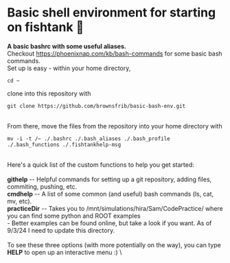 # Basic shell environment for starting on fishtank :slightly_smiling_face:
**A basic bashrc with some useful aliases.** \
Checkout https://phoenixnap.com/kb/bash-commands for some basic bash commands. \
Set up is easy - within your home directory, 
```console
cd ~
```
clone into this repository with
```console
git clone https://github.com/brownsfrib/basic-bash-env.git
```
\
From there, move the files from the repository into your home directory with
```console
mv -i -t /~ ./.bashrc ./.bash_aliases ./.bash_profile ./.bash_functions ./.fishtankhelp-msg
```
\
Here's a quick list of the custom functions to help you get started: \
\
**githelp** \-\- Helpful commands for setting up a git repository, adding files, commiting, pushing, etc. \
**cmdhelp** \-\- A list of some common (and useful) bash commands (ls, cat, mv, etc). \
**practiceDir** \-\- Takes you to /mnt/simulations/hira/Sam/CodePractice/ where you can find some python and ROOT examples \
   \- Better examples can be found online, but take a look if you want. As of 9/3/24 I need to update this directory. \
\
To see these three options (with more potentially on the way), you can type **HELP** to open up an interactive menu :) \

